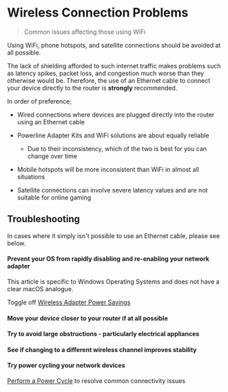 # Wireless Connection Problems

> Common issues affecting those using WiFi

Using WiFi, phone hotspots, and satellite connections should be avoided at all possible.

The lack of shielding afforded to such internet traffic makes problems such as latency spikes, packet loss, and congestion much worse than they otherwise would be. Therefore, the use of an Ethernet cable to connect your device directly to the router is **strongly** recommended.

In order of preference;

- Wired connections where devices are plugged directly into the router using an Ethernet cable
- Powerline Adapter Kits and WiFi solutions are about equally reliable

  - Due to their inconsistency, which of the two is best for you can change over time
- Mobile hotspots will be more inconsistent than WiFi in almost all situations
- Satellite connections can involve severe latency values and are not suitable for online gaming

## Troubleshooting

In cases where it simply isn't possible to use an Ethernet cable, please see below.

<steps level="4">

#### Prevent your OS from rapidly disabling and re-enabling your network adapter

<note>

This article is specific to Windows Operating Systems and does not have a clear macOS analogue.

</note>

Toggle off [Wireless Adapter Power Savings](/miscellaneous/other/wireless-adapter-power-savings)

#### Move your device closer to your router if at all possible

#### Try to avoid large obstructions - particularly electrical appliances

#### See if changing to a different wireless channel improves stability

#### Try power cycling your network devices

[Perform a Power Cycle](/miscellaneous/other/perform-a-power-cycle) to resolve common connectivity issues

</steps>

